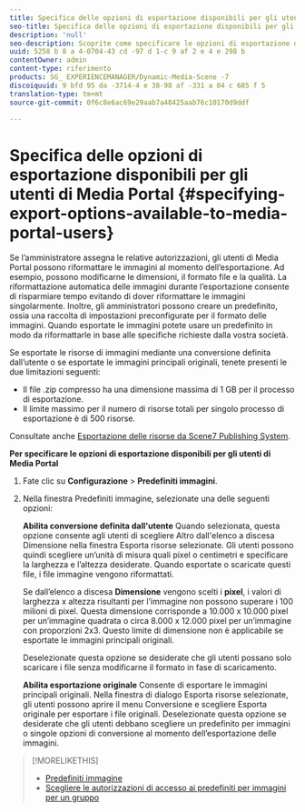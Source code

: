 ```yaml
---
title: Specifica delle opzioni di esportazione disponibili per gli utenti di Media Portal
seo-title: Specifica delle opzioni di esportazione disponibili per gli utenti di Media Portal
description: 'null'
seo-description: Scoprite come specificare le opzioni di esportazione disponibili per gli utenti di Media Portal.
uuid: 5258 b 8 a 4-0704-43 cd -97 d 1-c 9 af 2 e 4 e 298 b
contentOwner: admin
content-type: riferimento
products: SG_ EXPERIENCEMANAGER/Dynamic-Media-Scene -7
discoiquuid: 9 bfd 95 da -3714-4 e 38-98 af -331 a 04 c 685 f 5
translation-type: tm+mt
source-git-commit: 0f6c8e6ac69e29aab7a48425aab76c10170d9ddf

---
```



# Specifica delle opzioni di esportazione disponibili per gli utenti di Media Portal {#specifying-export-options-available-to-media-portal-users}

Se l’amministratore assegna le relative autorizzazioni, gli utenti di Media Portal possono riformattare le immagini al momento dell’esportazione. Ad esempio, possono modificarne le dimensioni, il formato file e la qualità. La riformattazione automatica delle immagini durante l’esportazione consente di risparmiare tempo evitando di dover riformattare le immagini singolarmente. Inoltre, gli amministratori possono creare un predefinito, ossia una raccolta di impostazioni preconfigurate per il formato delle immagini. Quando esportate le immagini potete usare un predefinito in modo da riformattarle in base alle specifiche richieste dalla vostra società.

Se esportate le risorse di immagini mediante una conversione definita dall’utente o se esportate le immagini principali originali, tenete presenti le due limitazioni seguenti:

* Il file .zip compresso ha una dimensione massima di 1 GB per il processo di esportazione.
* Il limite massimo per il numero di risorse totali per singolo processo di esportazione è di 500 risorse.

Consultate anche [Esportazione delle risorse da Scene7 Publishing System](exporting-assets-scene7-publishing-system.md#exporting_assets_from_scene7_publishing_system).

**Per specificare le opzioni di esportazione disponibili per gli utenti di Media Portal**

1. Fate clic su **Configurazione** &gt; **Predefiniti immagini**.
1. Nella finestra Predefiniti immagine, selezionate una delle seguenti opzioni:

   **Abilita conversione definita dall'utente** Quando selezionata, questa opzione consente agli utenti di scegliere Altro dall'elenco a discesa Dimensione nella finestra Esporta risorse selezionate. Gli utenti possono quindi scegliere un’unità di misura quali pixel o centimetri e specificare la larghezza e l’altezza desiderate. Quando esportate o scaricate questi file, i file immagine vengono riformattati.

   Se dall’elenco a discesa **Dimensione** vengono scelti i **pixel**, i valori di larghezza x altezza risultanti per l’immagine non possono superare i 100 milioni di pixel. Questa dimensione corrisponde a 10.000 x 10.000 pixel per un’immagine quadrata o circa 8.000 x 12.000 pixel per un’immagine con proporzioni 2x3. Questo limite di dimensione non è applicabile se esportate le immagini principali originali.

   Deselezionate questa opzione se desiderate che gli utenti possano solo scaricare i file senza modificarne il formato in fase di scaricamento.

   **Abilita esportazione originale** Consente di esportare le immagini principali originali. Nella finestra di dialogo Esporta risorse selezionate, gli utenti possono aprire il menu Conversione e scegliere Esporta originale per esportare i file originali. Deselezionate questa opzione se desiderate che gli utenti debbano scegliere un predefinito per immagini o singole opzioni di conversione al momento dell’esportazione delle immagini.

>[!MORELIKETHIS]
>
>* [Predefiniti immagine](application-setup.md#image_presets)
>* [Scegliere le autorizzazioni di accesso ai predefiniti per immagini per un gruppo](creating-media-portal-groups.md#choosing_image_preset_access_permissions_for_a_group)

